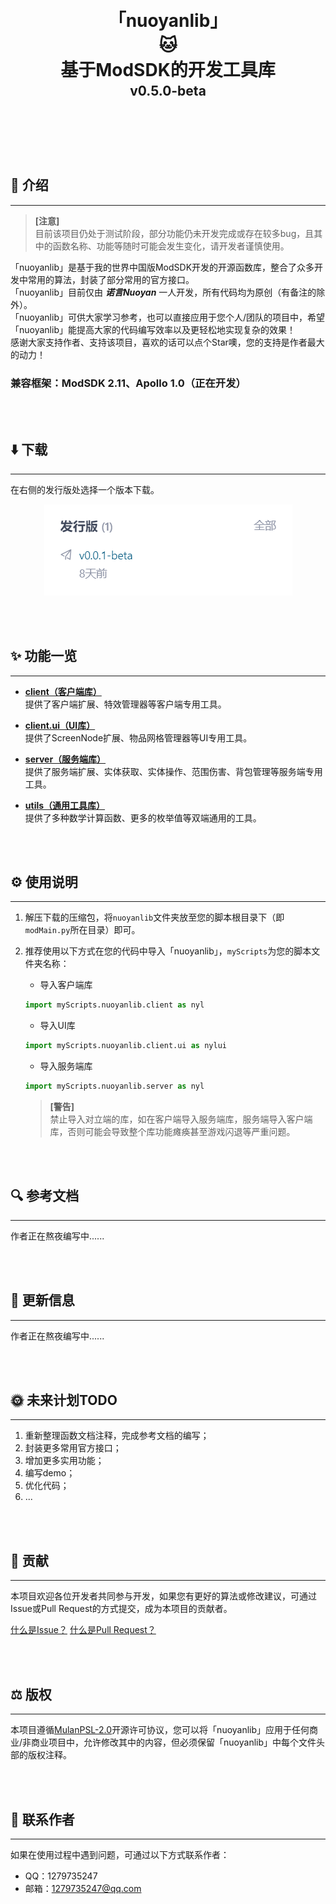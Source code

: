 <h1 align="center" style="line-height: 0;">「nuoyanlib」</h1>
<h1 align="center" style="line-height: 0;">🐱</h1>
<h1 align="center" style="line-height: 0;">基于ModSDK的开发工具库</h1>
<h2 align="center" style="line-height: 0.5;">v0.5.0-beta</h2>

<br></br>

<br></br>

## 💼 介绍

---

> **[注意]**  
目前该项目仍处于测试阶段，部分功能仍未开发完成或存在较多bug，且其中的函数名称、功能等随时可能会发生变化，请开发者谨慎使用。

「nuoyanlib」是基于我的世界中国版ModSDK开发的开源函数库，整合了众多开发中常用的算法，封装了部分常用的官方接口。  
「nuoyanlib」目前仅由 _**诺言Nuoyan**_ 一人开发，所有代码均为原创（有备注的除外）。  
「nuoyanlib」可供大家学习参考，也可以直接应用于您个人/团队的项目中，希望「nuoyanlib」能提高大家的代码编写效率以及更轻松地实现复杂的效果！  
感谢大家支持作者、支持该项目，喜欢的话可以点个Star噢，您的支持是作者最大的动力！  

### **兼容框架：ModSDK 2.11、Apollo 1.0（正在开发）**

<br></br>

## ⬇️ 下载

---

在右侧的发行版处选择一个版本下载。

<p align="center">
  <img src="img/download_nyl.png"/>
</p>

<br></br>

## ✨ 功能一览

---

- [**client（客户端库）**](/nuoyanlib/client)  
  提供了客户端扩展、特效管理器等客户端专用工具。  


- [**client.ui（UI库）**](/nuoyanlib/client/ui)  
  提供了ScreenNode扩展、物品网格管理器等UI专用工具。


- [**server（服务端库）**](/nuoyanlib/server)  
  提供了服务端扩展、实体获取、实体操作、范围伤害、背包管理等服务端专用工具。


- [**utils（通用工具库）**](/nuoyanlib/utils)  
  提供了多种数学计算函数、更多的枚举值等双端通用的工具。

<br></br>

## ⚙️ 使用说明

---

1. 解压下载的压缩包，将`nuoyanlib`文件夹放至您的脚本根目录下（即`modMain.py`所在目录）即可。
2. 推荐使用以下方式在您的代码中导入「nuoyanlib」，`myScripts`为您的脚本文件夹名称：

    - 导入客户端库
    ```python
    import myScripts.nuoyanlib.client as nyl
    ```
    - 导入UI库
    ```python
    import myScripts.nuoyanlib.client.ui as nylui
    ```
    - 导入服务端库
    ```python
    import myScripts.nuoyanlib.server as nyl
    ```
    > **[警告]**  
    禁止导入对立端的库，如在客户端导入服务端库，服务端导入客户端库，否则可能会导致整个库功能瘫痪甚至游戏闪退等严重问题。

<br></br>

## 🔍 参考文档

---

作者正在熬夜编写中......

<br></br>

## 🎉 更新信息

---

作者正在熬夜编写中......

<br></br>

## 🌞 未来计划TODO

---

1. 重新整理函数文档注释，完成参考文档的编写；
2. 封装更多常用官方接口；
3. 增加更多实用功能；
4. 编写demo；
5. 优化代码；
6. ...

<br></br>

## 👑 贡献

---

本项目欢迎各位开发者共同参与开发，如果您有更好的算法或修改建议，可通过Issue或Pull Request的方式提交，成为本项目的贡献者。

[什么是Issue？](https://help.gitee.com/base/issue/intro)
[什么是Pull Request？](https://help.gitee.com/base/pullrequest/intro)

<br></br>

## ⚖️ 版权

---

本项目遵循[MulanPSL-2.0](https://gitee.com/charming-lee/nuoyanLib/blob/master/LICENSE)开源许可协议，您可以将「nuoyanlib」应用于任何商业/非商业项目中，允许修改其中的内容，但必须保留「nuoyanlib」中每个文件头部的版权注释。

<br></br>

## 👴 联系作者

---

如果在使用过程中遇到问题，可通过以下方式联系作者：

- QQ：1279735247
- 邮箱：1279735247@qq.com

<br></br>